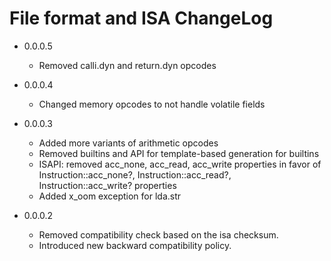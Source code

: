 File format and ISA ChangeLog
=============================

* 0.0.0.5
    + Removed calli.dyn and return.dyn opcodes

* 0.0.0.4
    + Changed memory opcodes to not handle volatile fields

* 0.0.0.3
    + Added more variants of arithmetic opcodes
    + Removed builtins and API for template-based generation for builtins
    + ISAPI: removed acc_none, acc_read, acc_write properties in favor of Instruction::acc_none?,
      Instruction::acc_read?, Instruction::acc_write? properties
    + Added x_oom exception for lda.str

* 0.0.0.2
    + Removed compatibility check based on the isa checksum.
    + Introduced new backward compatibility policy.
